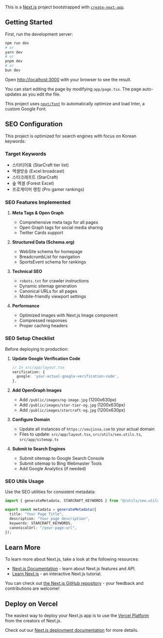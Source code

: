 This is a [Next.js](https://nextjs.org/) project bootstrapped with [`create-next-app`](https://github.com/vercel/next.js/tree/canary/packages/create-next-app).

## Getting Started

First, run the development server:

```bash
npm run dev
# or
yarn dev
# or
pnpm dev
# or
bun dev
```

Open [http://localhost:3000](http://localhost:3000) with your browser to see the result.

You can start editing the page by modifying `app/page.tsx`. The page auto-updates as you edit the file.

This project uses [`next/font`](https://nextjs.org/docs/basic-features/font-optimization) to automatically optimize and load Inter, a custom Google Font.

## SEO Configuration

This project is optimized for search engines with focus on Korean keywords:

### Target Keywords

- 스타티어표 (StarCraft tier list)
- 엑셀방송 (Excel broadcast)
- 스타크래프트 (StarCraft)
- 숲 엑셀 (Forest Excel)
- 프로게이머 랭킹 (Pro gamer rankings)

### SEO Features Implemented

1. **Meta Tags & Open Graph**

   - Comprehensive meta tags for all pages
   - Open Graph tags for social media sharing
   - Twitter Cards support

2. **Structured Data (Schema.org)**

   - WebSite schema for homepage
   - BreadcrumbList for navigation
   - SportsEvent schema for rankings

3. **Technical SEO**

   - `robots.txt` for crawler instructions
   - Dynamic sitemap generation
   - Canonical URLs for all pages
   - Mobile-friendly viewport settings

4. **Performance**
   - Optimized images with Next.js Image component
   - Compressed responses
   - Proper caching headers

### SEO Setup Checklist

Before deploying to production:

1. **Update Google Verification Code**

   ```typescript
   // In src/app/layout.tsx
   verification: {
     google: 'your-actual-google-verification-code',
   },
   ```

2. **Add OpenGraph Images**

   - Add `/public/images/og-image.jpg` (1200x630px)
   - Add `/public/images/star-tier-og.jpg` (1200x630px)
   - Add `/public/images/starcraft-og.jpg` (1200x630px)

3. **Configure Domain**

   - Update all instances of `https://seujinsa.com` to your actual domain
   - Files to update: `src/app/layout.tsx`, `src/utils/seo.utils.ts`, `src/app/sitemap.ts`

4. **Submit to Search Engines**
   - Submit sitemap to Google Search Console
   - Submit sitemap to Bing Webmaster Tools
   - Add Google Analytics (if needed)

### SEO Utils Usage

Use the SEO utilities for consistent metadata:

```typescript
import { generateMetadata, STARCRAFT_KEYWORDS } from "@/utils/seo.utils";

export const metadata = generateMetadata({
  title: "Your Page Title",
  description: "Your page description",
  keywords: STARCRAFT_KEYWORDS,
  canonicalUrl: "/your-page-url",
});
```

## Learn More

To learn more about Next.js, take a look at the following resources:

- [Next.js Documentation](https://nextjs.org/docs) - learn about Next.js features and API.
- [Learn Next.js](https://nextjs.org/learn) - an interactive Next.js tutorial.

You can check out [the Next.js GitHub repository](https://github.com/vercel/next.js/) - your feedback and contributions are welcome!

## Deploy on Vercel

The easiest way to deploy your Next.js app is to use the [Vercel Platform](https://vercel.com/new?utm_medium=default-template&filter=next.js&utm_source=create-next-app&utm_campaign=create-next-app-readme) from the creators of Next.js.

Check out our [Next.js deployment documentation](https://nextjs.org/docs/deployment) for more details.
